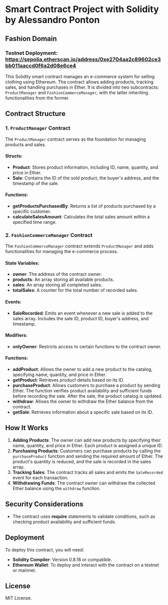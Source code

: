 # Smart Contract Project with Solidity by Alessandro Ponton  
## Fashion Domain

### Testnet Deployment: https://sepolia.etherscan.io/address/0xe2704aa2c89602ce3bb011aaccd0f6a2d08e6ce4

This Solidity smart contract manages an e-commerce system for selling clothing using Ethereum. The contract allows adding products, tracking sales, and handling purchases in Ether. It is divided into two subcontracts: `ProductManager` and `FashionCommerceManager`, with the latter inheriting functionalities from the former.

## Contract Structure

### 1. `ProductManager` Contract

The `ProductManager` contract serves as the foundation for managing products and sales.

#### Structs:

- **Product**: Stores product information, including ID, name, quantity, and price in Ether.
- **Sale**: Contains the ID of the sold product, the buyer's address, and the timestamp of the sale.

#### Functions:

- **getProductsPurchasedBy**: Returns a list of products purchased by a specific customer.
- **calculateSalesAmount**: Calculates the total sales amount within a specified time range.

### 2. `FashionCommerceManager` Contract

The `FashionCommerceManager` contract extends `ProductManager` and adds functionalities for managing the e-commerce process.

#### State Variables:

- **owner**: The address of the contract owner.
- **products**: An array storing all available products.
- **sales**: An array storing all completed sales.
- **totalSales**: A counter for the total number of recorded sales.

#### Events:

- **SaleRecorded**: Emits an event whenever a new sale is added to the sales array. Includes the sale ID, product ID, buyer's address, and timestamp.

#### Modifiers:

- **onlyOwner**: Restricts access to certain functions to the contract owner.

#### Functions:

- **addProduct**: Allows the owner to add a new product to the catalog, specifying name, quantity, and price in Ether.
- **getProduct**: Retrieves product details based on its ID.
- **purchaseProduct**: Allows customers to purchase a product by sending Ether. The function verifies product availability and sufficient funds before recording the sale. After the sale, the product catalog is updated.
- **withdraw**: Allows the owner to withdraw the Ether balance from the contract.
- **getSale**: Retrieves information about a specific sale based on its ID.

## How It Works

1. **Adding Products**: The owner can add new products by specifying their name, quantity, and price in Ether. Each product is assigned a unique ID.
2. **Purchasing Products**: Customers can purchase products by calling the `purchaseProduct` function and sending the required amount of Ether. The product's quantity is reduced, and the sale is recorded in the sales array.
3. **Tracking Sales**: The contract tracks all sales and emits the `SaleRecorded` event for each transaction.
4. **Withdrawing Funds**: The contract owner can withdraw the collected Ether balance using the `withdraw` function.

## Security Considerations

- The contract uses **require** statements to validate conditions, such as checking product availability and sufficient funds.

## Deployment

To deploy this contract, you will need:

- **Solidity Compiler**: Version 0.8.18 or compatible.
- **Ethereum Wallet**: To deploy and interact with the contract on a testnet or mainnet.

## License

MIT License.
